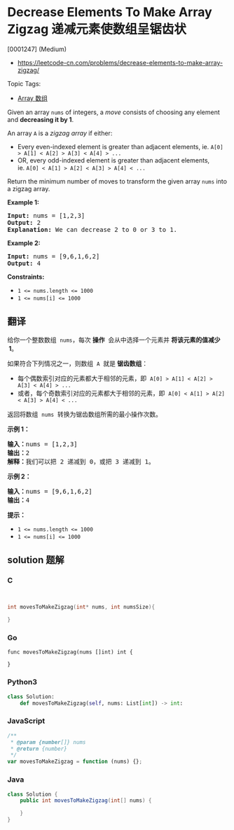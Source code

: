 # Decrease Elements To Make Array Zigzag 递减元素使数组呈锯齿状

[0001247] (Medium)

- https://leetcode-cn.com/problems/decrease-elements-to-make-array-zigzag/

Topic Tags:

- [Array 数组](https://leetcode-cn.com/tag/array/)

Given an array `nums` of integers, a *move* consists of choosing any element and **decreasing it by 1**.

An array `A` is a *zigzag array* if either:

- Every even-indexed element is greater than adjacent elements, ie. `A[0] > A[1] < A[2] > A[3] < A[4] > ...`
- OR, every odd-indexed element is greater than adjacent elements, ie. `A[0] < A[1] > A[2] < A[3] > A[4] < ...`

Return the minimum number of moves to transform the given array `nums` into a zigzag array.

**Example 1:**

<pre><strong>Input:</strong> nums = [1,2,3]
<strong>Output:</strong> 2
<strong>Explanation:</strong> We can decrease 2 to 0 or 3 to 1.
</pre>

**Example 2:**

<pre><strong>Input:</strong> nums = [9,6,1,6,2]
<strong>Output:</strong> 4
</pre>

**Constraints:**

- `1 <= nums.length <= 1000`
- `1 <= nums[i] <= 1000`

## 翻译

给你一个整数数组  `nums`，每次 **操作**  会从中选择一个元素并 **将该元素的值减少  1**。

如果符合下列情况之一，则数组  `A`  就是 **锯齿数组**：

- 每个偶数索引对应的元素都大于相邻的元素，即  `A[0] > A[1] < A[2] > A[3] < A[4] > ...`
- 或者，每个奇数索引对应的元素都大于相邻的元素，即  `A[0] < A[1] > A[2] < A[3] > A[4] < ...`

返回将数组  `nums`  转换为锯齿数组所需的最小操作次数。

**示例 1：**

<pre><strong>输入：</strong>nums = [1,2,3]
<strong>输出：</strong>2
<strong>解释：</strong>我们可以把 2 递减到 0，或把 3 递减到 1。
</pre>

**示例 2：**

<pre><strong>输入：</strong>nums = [9,6,1,6,2]
<strong>输出：</strong>4
</pre>

**提示：**

- `1 <= nums.length <= 1000`
- `1 <= nums[i] <= 1000`

## solution 题解

### C

```c


int movesToMakeZigzag(int* nums, int numsSize){

}


```

### Go

```golang
func movesToMakeZigzag(nums []int) int {

}
```

### Python3

```python
class Solution:
    def movesToMakeZigzag(self, nums: List[int]) -> int:

```

### JavaScript

```javascript
/**
 * @param {number[]} nums
 * @return {number}
 */
var movesToMakeZigzag = function (nums) {};
```

### Java

```java
class Solution {
    public int movesToMakeZigzag(int[] nums) {

    }
}
```
